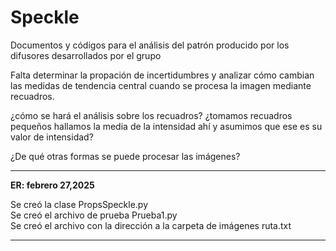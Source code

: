 # Speckle
Documentos y códigos para el análisis del patrón producido por los difusores desarrollados por el grupo

Falta determinar la propación de incertidumbres y analizar cómo cambian las medidas de tendencia central cuando se procesa la imagen mediante recuadros. 

¿cómo se hará el análisis sobre los recuadros? ¿tomamos recuadros pequeños hallamos la media de la intensidad ahí y asumimos que ese es su valor de intensidad?

¿De qué otras formas se puede procesar las imágenes?

----

**ER: febrero 27,2025**

Se creó la clase PropsSpeckle.py \
Se creó el archivo de prueba Prueba1.py \
Se creó el archivo con la dirección a la carpeta de imágenes ruta.txt

---
